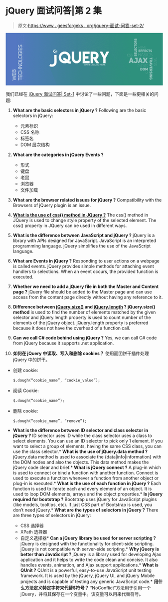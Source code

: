 # jQuery 面试问答|第 2 集

> 原文:[https://www . geesforgeks . org/jquery-面试-问答-set-2/](https://www.geeksforgeeks.org/jquery-interview-questions-and-answers-set-2/)

![jQuery interview questions](img/b76f91494d1eff99308a7f6cf832ce96.png)

我们已经在 [jQuery 面试问答| Set-1](https://www.geeksforgeeks.org/jquery-interview-questions-and-answers/)
中讨论了一些问题，下面是一些更相关的问题:

1.  **What are the basic selectors in jQuery ?**
    Following are the basic selectors in jQuery:
    *   元素标识
    *   CSS 名称
    *   标签名
    *   DOM 层次结构
2.  **What are the categories in jQuery Events ?**
    *   形式
    *   键盘
    *   老鼠
    *   浏览器
    *   文件加载

3.  **What are the browser related issues for jQuery ?**
    Compatibility with the Browsers of jQuery plugin is an issue.
4.  **[What is the use of css() method in JQuery ?](https://www.geeksforgeeks.org/jquery-css-method/)**
    The css() method in JQuery is used to change style property of the selected element. The css() property in JQuery can be used in different ways.
5.  **What is the difference between JavaScript and jQuery ?**
    jQuery is a library with APIs designed for JavaScript. JavaScript is an interpreted programming language. jQuery simplifies the use of the JavaScript language.
6.  **What are Events in jQuery ?**
    Responding to user actions on a webpage is called events. jQuery provides simple methods for attaching event handlers to selections. When an event occurs, the provided function is executed.
7.  **Whether we need to add a jQuery file in both the Master and Content page ?**
    jQuery file should be added to the Master page and can use access from the content page directly without having any reference to it.
8.  **Difference between [jQuery.size()](https://www.geeksforgeeks.org/jquery-size-with-examples/) and [jQuery.length](https://www.geeksforgeeks.org/jquery-length-property/) ?**
    **jQuery.size() method** is used to find the number of elements matched by the given selector and jQuery.length property is used to count number of the elements of the jQuery object. jQuery.length property is preferred because it does not have the overhead of a function call.
9.  **Can we call C# code behind using jQuery ?**
    Yes, we can call C# code from jQuery because it supports .net application.
10.  **如何在 jQuery 中读取、写入和删除 cookies？**
    使用面团饼干插件处理 jQuery 中的饼干。

*   创建 cookie:

    ```html
    $.dough(“cookie_name”, “cookie_value”);
    ```

*   阅读 Cookie:

    ```html
    $.dough(“cookie_name”);
    ```

*   删除 cookie:

    ```html
    $.dough(“cookie_name”, “remove”);
    ```

*   **What is the difference between ID selector and class selector in jQuery ?**
    ID selector uses ID while the class selector uses a class to select elements. You can use an ID selector to pick only 1 element. If you want to select a group of elements, having the same CSS class, you can use the class selector.*   **What is the use of jQuery.data method ?**
    jQuery.data method is used to associate the {data|info|information} with the DOM nodes and also the objects. This data method makes the jQuery code clear and brief.*   **What is jQuery connect ?**
    A plug-in which is used to connect or bind a function with another function. Connect is used to execute a function whenever a function from another object or plug-in is executed.*   **What is the use of each function in jQuery ?**
    Each function is used to iterate each and every element of an object. It is used to loop DOM elements, arrays and the object properties.*   **Is jQuery required for bootstrap ?**
    Bootstrap uses jQuery for JavaScript plugins (like models, tooltips, etc). If just CSS part of Bootstrap is used, you don’t need jQuery.*   **What are the types of selectors in jQuery ?**
    There are three types of selectors in jQuery:
    *   CSS 选择器
    *   XPath 选择器
    *   自定义选择器*   **Can a jQuery library be used for server scripting ?**
    jQuery is designed with the functionality for client-side scripting. jQuery is not compatible with server-side scripting.*   **Why jQuery is better than JavaScript ?**
    jQuery is a library used for developing Ajax application and it helps to write the code clean and concise. It also handles events, animation, and Ajax support applications.*   **What is QUnit ?**
    QUnit is a powerful, easy-to-use JavaScript unit testing framework. It is used by the jQuery, jQuery UI, and jQuery Mobile projects and is capable of testing any generic JavaScript code.*   **用什么方法定义特定字符来代替$符号？**
    “NoConflict”方法用于引用一个 jQuery，并将其保存在一个变量中。该变量可以用来代替符号。